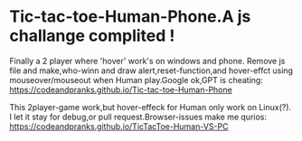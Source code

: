 # Tic-tac-toe-Human-Phone.A js challange complited !
Finally a 2 player where 'hover' work's on windows and phone.
Remove js file and make,who-winn and draw alert,reset-function,and hover-effct using mouseover/mouseout when Human play.Google ok,GPT is cheating:
https://codeandpranks.github.io/Tic-tac-toe-Human-Phone
 
This 2player-game work,but hover-effeck for Human only work on Linux(?).
I let it stay for debug,or pull request.Browser-issues make me qurios:
 https://codeandpranks.github.io/TicTacToe-Human-VS-PC

